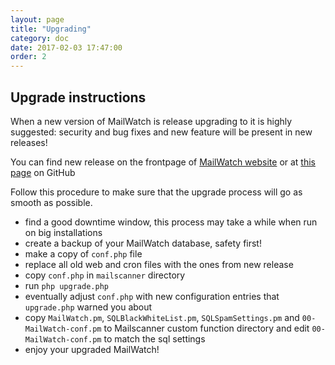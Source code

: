 ```yaml
---
layout: page
title: "Upgrading"
category: doc
date: 2017-02-03 17:47:00
order: 2
---
```


## Upgrade instructions

When a new version of MailWatch is release upgrading to it is highly suggested: security and bug fixes and new feature will be present in new releases!

You can find new release on the frontpage of [MailWatch website](http://mailwatch.org) or at [this page](https://github.com/mailwatch/1.2.0/releases) on GitHub 

Follow this procedure to make sure that the upgrade process will go as smooth as possible.

* find a good downtime window, this process may take a while when run on big installations
* create a backup of your MailWatch database, safety first!
* make a copy of `conf.php` file
* replace all old web and cron files with the ones from new release
* copy `conf.php` in `mailscanner` directory
* run `php upgrade.php`
* eventually adjust `conf.php` with new configuration entries that `upgrade.php` warned you about
* copy `MailWatch.pm`, `SQLBlackWhiteList.pm`, `SQLSpamSettings.pm` and `00-MailWatch-conf.pm` to Mailscanner custom function directory and edit `00-MailWatch-conf.pm` to match the sql settings
* enjoy your upgraded MailWatch!
